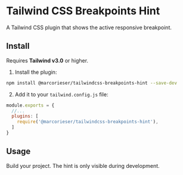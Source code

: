 # Tailwind CSS Breakpoints Hint
A Tailwind CSS plugin that shows the active responsive breakpoint.

## Install

Requires **Tailwind v3.0** or higher.

1. Install the plugin:

```bash
npm install @marcorieser/tailwindcss-breakpoints-hint --save-dev
```

2. Add it to your `tailwind.config.js` file:

```js
module.exports = {
  //...
  plugins: [
    require('@marcorieser/tailwindcss-breakpoints-hint'),
  ]
}
```

## Usage
Build your project. The hint is only visible during development.
